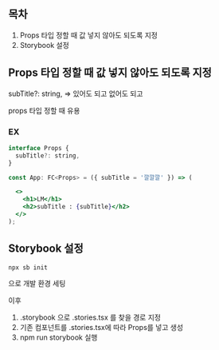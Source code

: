 ## 목차

1. Props 타입 정할 때 값 넣지 않아도 되도록 지정
2. Storybook 설정

## Props 타입 정할 때 값 넣지 않아도 되도록 지정

subTitle?: string, ⇒ 있어도 되고 없어도 되고

props 타입 정할 때 유용

### EX

```jsx
interface Props {
  subTitle?: string,
}

const App: FC<Props> = ({ subTitle = '깔깔깔' }) => (

  <>
    <h1>LM</h1>
    <h2>subTitle : {subTitle}</h2>
  </>
);
```

## Storybook 설정

```jsx
npx sb init
```

으로 개발 환경 세팅

이후 

1. .storybook 으로 .stories.tsx 를 찾을 경로 지정
2. 기존 컴포넌트를 .stories.tsx에 따라 Props를 넣고 생성
3. npm run storybook 실행